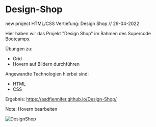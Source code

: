 # Design-Shop

new project HTML/CSS Vertiefung: Design Shop // 29-04-2022

Hier haben wir das Projekt "Design Shop" im Rahmen des Supercode Bootcamps.

Übungen zu:
- Grid 
- Hovern auf Bildern durchführen

Angewandte Technologien hierbei sind:

- HTML
- CSS

Ergebnis: https://asdfjennifer.github.io/Design-Shop/

Note: Hovern bearbeiten


![DesignShop](https://user-images.githubusercontent.com/98667941/182252923-6dd88e33-bdf7-494a-a840-3b538f430578.png)
